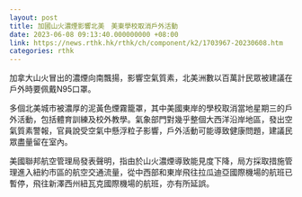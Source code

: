 ```yaml
---
layout: post
title: 加國山火濃煙影響北美　美東學校取消戶外活動
date: 2023-06-08 09:13:40.000000000 +08:00
link: https://news.rthk.hk/rthk/ch/component/k2/1703967-20230608.htm
categories: rthk
---
```


加拿大山火冒出的濃煙向南飄揚，影響空氣質素，北美洲數以百萬計民眾被建議在戶外時要佩戴N95口罩。

多個北美城市被濃厚的泥黃色煙霧籠罩，其中美國東岸的學校取消當地星期三的戶外活動，包括體育訓練及校外教學。氣象部門對幾乎整個大西洋沿岸地區，發出空氣質素警報，官員說受空氣中懸浮粒子影響，戶外活動可能導致健康問題，建議民眾盡量留在室內。

美國聯邦航空管理局發表聲明，指由於山火濃煙導致能見度下降，局方採取措施管理進入紐約市區的航空交通流量，從中西部和東岸飛往拉瓜迪亞國際機場的航班已暫停，飛往新澤西州紐瓦克國際機場的航班，亦有所延誤。
